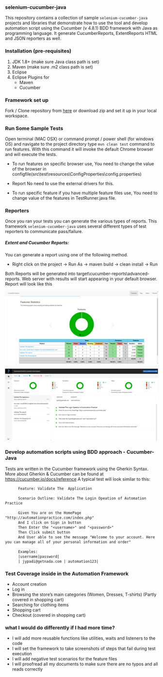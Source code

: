 ### selenium-cucumber-java

This repository contains a collection of sample `selenium-cucumber-java` projects and libraries that demonstrate how to use the tool and develop automation script using the Cucumber (v 4.8.1) BDD framework with Java as programming language. It generate CucumberReports, ExtentReports HTML and JSON reporters as well.

### Installation (pre-requisites)
1. JDK 1.8+ (make sure Java class path is set)
2. Maven (make sure .m2 class path is set)
3. Eclipse
4. Eclipse Plugins for
    - Maven
    - Cucumber

### Framework set up
Fork / Clone repository from [here](https://github.com/bolonisakin/AutomationPractice) or download zip and set it up in your local workspace.

### Run Some Sample Tests
Open terminal (MAC OSX) or command prompt / power shell (for windows OS) and navigate to the project directory
type `mvn clean test` command to run features. With this command it will invoke the default Chrome browser and will execute the tests.

- To run features on specific browser use, 
You need to change the value of the browser in configfile(src\test\resources\ConfigProperties\config.properties)

- Report No need to use the external drivers for this.

- To run specific feature if you have multiple feature files use, You need to change value of the features in TestRunner.java file.


### Reporters
Once you ran your tests you can generate the various types of reports. This framework `selenium-cucumber-java` uses several different types of test reporters to communicate pass/failure.

##### Extent and Cucumber Reports:
You can generate a report using one of the following method.
- Right click on the project -> Run As -> maven build -> clean install -> Run

Both Reports will be generated into target\cucumber-reports\advanced-reports. Web server with results will start appearing in your default browser. Report will look like this

![ScreenShot](https://github.com/bolonisakin/AutomationPractice/blob/master/AutomationPractice%20Project%20Cucumber%20Report.png)

![ScreenShot](https://github.com/bolonisakin/AutomationPractice/blob/master/AutomationPractice%20Project%20Extent%20Report.png)

### Develop automation scripts using BDD approach - Cucumber-Java

Tests are written in the Cucumber framework using the Gherkin Syntax. More about Gherkin & Cucumber can be found at https://cucumber.io/docs/reference A typical test will look similar to this:

```
      Feature: Validate The  Application

      Scenario Outline: Validate The Login Opeation of Automation Practice

      Given You are on the HomePage "http://automationpractice.com/index.php"
      And I click on Sign in button
      Then Enter the "<username>" and "<password>"
      Then Click submit button
      And User able to see the message "Welcome to your account. Here you can manage all of your personal information and order"

      Examples:
      |username|password|
      | jypadi@getnada.com | automation123|

```
### Test Coverage inside in the Automation Framework
- Account creation 
- Log in
- Browsing the store’s main categories (Women, Dresses, T-shirts) (Partly covered in shopping cart) 
- Searching for clothing items 
- Shopping cart 
- Checkout (covered in shopping cart)


### what I would do differently if I had more time? 
- I will add more reusable functions like utilities, waits and listeners to the code
- I will set the framework to take screenshots of steps that fail during test execution
- I will add negative test scenarios for the feature files 
- I will proofread all my documents to make sure there are no typos and all reads correctly


